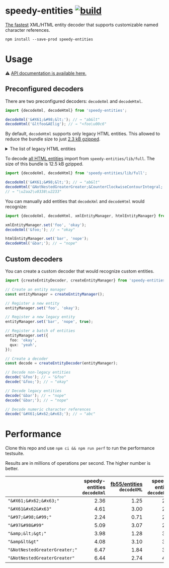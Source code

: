 # speedy-entities [![build](https://github.com/smikhalevski/speedy-entities/actions/workflows/master.yml/badge.svg?branch=master&event=push)](https://github.com/smikhalevski/speedy-entities/actions/workflows/master.yml)

[The fastest](#performance) XML/HTML entity decoder that supports customizable named character references.

```shell
npm install --save-prod speedy-entities
```

# Usage

⚠️ [API documentation is available here.](https://smikhalevski.github.io/speedy-entities/)

## Preconfigured decoders

There are two preconfigured decoders: `decodeXml` and `decodeHtml`.

```ts
import {decodeXml, decodeHtml} from 'speedy-entities';

decodeXml('&#X61;&#98;&lt;'); // → "ab&lt"
decodeHtml('&ltfoo&AElig'); // → "<foo\u00c6"
```

By default, `decodeHtml` supports only legacy HTML entities. This allowed to reduce the bundle size to just
[2.3 kB gzipped](https://bundlephobia.com/package/speedy-entities).

<details>
<summary>The list of legacy HTML entities</summary>
<p>

> `aacute`, `Aacute`, `acirc`, `Acirc`, `acute`, `aelig`, `AElig`, `agrave`, `Agrave`, `amp`, `AMP`, `aring`, `Aring`,
> `atilde`, `Atilde`, `auml`, `Auml`, `brvbar`, `ccedil`, `Ccedil`, `cedil`, `cent`, `copy`, `COPY`, `curren`, `deg`,
> `divide`, `eacute`, `Eacute`, `ecirc`, `Ecirc`, `egrave`, `Egrave`, `eth`, `ETH`, `euml`, `Euml`, `frac12`, `frac14`,
> `frac34`, `gt`, `GT`, `iacute`, `Iacute`, `icirc`, `Icirc`, `iexcl`, `igrave`, `Igrave`, `iquest`, `iuml`, `Iuml`,
> `laquo`, `lt`, `LT`, `macr`, `micro`, `middot`, `nbsp`, `not`, `ntilde`, `Ntilde`, `oacute`, `Oacute`, `ocirc`,
> `Ocirc`, `ograve`, `Ograve`, `ordf`, `ordm`, `oslash`, `Oslash`, `otilde`, `Otilde`, `ouml`, `Ouml`, `para`, `plusmn`,
> `pound`, `quot`, `QUOT`, `raquo`, `reg`, `REG`, `sect`, `shy`, `sup1`, `sup2`, `sup3`, `szlig`, `thorn`, `THORN`,
> `times`, `uacute`, `Uacute`, `ucirc`, `Ucirc`, `ugrave`, `Ugrave`, `uml`, `uuml`, `Uuml`, `yacute`, `Yacute`, `yen`
> and `yuml`

</p>
</details>

To decode [all HTML entities](https://en.wikipedia.org/wiki/List_of_XML_and_HTML_character_entity_references)
import from `speedy-entities/lib/full`. The size of this bundle is 12.5 kB gzipped.

```ts
import {decodeXml, decodeHtml} from 'speedy-entities/lib/full';

decodeXml('&#X61;&#98;&lt;'); // → "ab&lt"
decodeHtml('&NotNestedGreaterGreater;&CounterClockwiseContourIntegral;');
// → "\u2aa2\u0338\u2233"
```

You can manually add entities that `decodeXml` and `decodeHtml` would recognize:

```ts
import {decodeXml, decodeHtml, xmlEntityManager, htmlEntityManager} from 'speedy-entities';

xmlEntityManager.set('foo', 'okay');
decodeXml('&foo;'); // → "okay"

htmlEntityManager.set('bar', 'nope');
decodeHtml('&bar;'); // → "nope"
```

## Custom decoders

You can create a custom decoder that would recognize custom entities.

```ts
import {createEntityDecoder, createEntityManager} from 'speedy-entities';

// Create an entity manager
const entityManager = createEntityManager();

// Register a new entity
entityManager.set('foo', 'okay');

// Register a new legacy entity
entityManager.set('bar', 'nope', true);

// Register a batch of entities
entityManager.set({
  foo: 'okay',
  qux: 'yeah',
});

// Create a decoder
const decode = createEntityDecoder(entityManager);

// Decode non-legacy entities
decode('&foo'); // → "&foo"
decode('&foo;'); // → "okay"

// Decode legacy entities
decode('&bar'); // → "nope"
decode('&bar;'); // → "nope"

// Decode numeric character references
decode('&#X61;&#x62;&#x63;'); // → "abc"
```

# Performance

Clone this repo and use `npm ci && npm run perf` to run the performance testsuite.

Results are in millions of operations per second. The higher number is better.

|  | speedy-entities <br/>`decodeXml` | [fb55/entities](https://github.com/fb55/entities) <br/>`decodeXML` | speedy-entities <br/>`decodeHtml` | [fb55/entities](https://github.com/fb55/entities) <br/>`decodeHTML` |
| ----------------------------- | ---: | ---: | ---: | ---: |
| `"&#X61;&#x62;&#x63;"`        | 2.36 | 1.25 | 2.29 | 0.88 |
| `"&#X61&#x62&#x63"`           | 4.61 | 3.00 | 2.39 | 0.72 |
| `"&#97;&#98;&#99;"`           | 2.24 | 0.71 | 2.25 | 0.92 |
| `"&#97&#98&#99"`              | 5.09 | 3.07 | 2.21 | 0.88 |
| `"&amp;&lt;&gt;"`             | 3.98 | 1.28 | 3.34 | 1.06 |
| `"&amp&lt&gt"`                | 4.08 | 3.10 | 3.46 | 1.02 |
| `"&NotNestedGreaterGreater;"` | 6.47 | 1.84 | 3.80 | 1.64 |
| `"&NotNestedGreaterGreater"`  | 6.44 | 2.74 | 4.00 | 2.41 |
